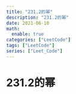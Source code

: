 ```yaml
---
title: "231.2的幂"
description: "231.2的幂"
date: 2021-06-10
math:
  enable: true
categories: ["LeetCode"]
tags: ["LeetCode"]
series: ["Leet_Code"]
---
```




# 231.2的幂
